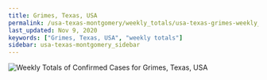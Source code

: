 ```yaml
---
title: Grimes, Texas, USA
permalink: /usa-texas-montgomery/weekly_totals/usa-texas-grimes-weekly_totals.html
last_updated: Nov 9, 2020
keywords: ["Grimes, Texas, USA", "weekly totals"]
sidebar: usa-texas-montgomery_sidebar
---
```


![Weekly Totals of Confirmed Cases for Grimes, Texas, USA](/covid_tracker/images/graphs/usa-texas-grimes-weekly_totals_graph.png)
